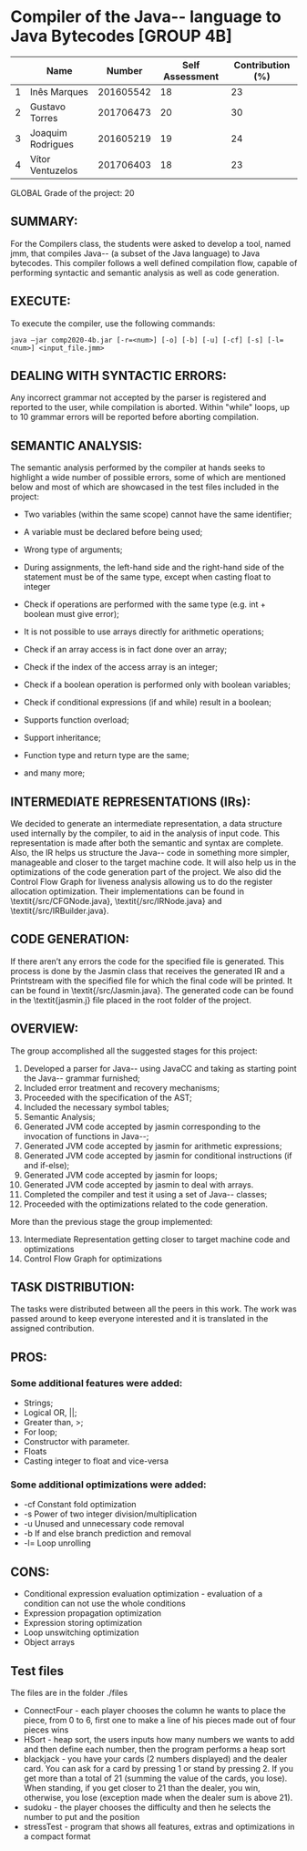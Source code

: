 # Compiler of the Java-- language to Java Bytecodes [GROUP 4B]

|      | Name              | Number    | Self Assessment | Contribution (%) |
| ---- | ----------------- | --------- | --------------- | ---------------- |
| 1    | Inês Marques      | 201605542 | 18 | 23 |
| 2    | Gustavo Torres    | 201706473 | 20 | 30 |
| 3    | Joaquim Rodrigues | 201605219 | 19 | 24 |
| 4    | Vítor Ventuzelos  | 201706403 | 18 | 23 |

GLOBAL Grade of the project: 20

## SUMMARY:
For the Compilers class, the students were asked to develop a tool, named jmm, that compiles Java-- (a subset of the Java language) to Java bytecodes. This compiler follows a well defined compilation flow, capable of performing syntactic and semantic analysis as well as code generation.

## EXECUTE:
To execute the compiler, use the following commands:

```console
java –jar comp2020-4b.jar [-r=<num>] [-o] [-b] [-u] [-cf] [-s] [-l=<num>] <input_file.jmm>
```

## DEALING WITH SYNTACTIC ERRORS:
Any incorrect grammar not accepted by the parser is registered and reported to the user, while compilation is aborted. Within "while" loops, up to 10 grammar errors will be reported before aborting compilation.

## SEMANTIC ANALYSIS:
The semantic analysis performed by the compiler at hands seeks to highlight a wide number of possible errors, some of which are mentioned below and most of which are showcased in the test files included in the project:

- Two variables (within the same scope) cannot have the same identifier;

- A variable must be declared before being used;

- Wrong type of arguments;

- During assignments, the left-hand side and the right-hand side of the statement must be of the same type, except when casting float to integer

- Check if operations are performed with the same type (e.g. int + boolean must give error);

- It is not possible to use arrays directly for arithmetic operations;

- Check if an array access is in fact done over an array;

- Check if the index of the access array is an integer;

- Check if a boolean operation is performed only with boolean variables;

- Check if conditional expressions (if and while) result in a boolean;

- Supports function overload;

- Support inheritance;

- Function type and return type are the same;

- and many more; 


## INTERMEDIATE REPRESENTATIONS (IRs): 
We decided to generate an intermediate representation, a data structure used internally by the compiler, to aid in the analysis of input code. This representation is made after both the semantic and syntax are complete. Also, the IR helps us structure the Java-- code in something more simpler, manageable and closer to the target machine code. It will also help us in the optimizations of the code generation part of the project. We also did the Control Flow Graph for liveness analysis allowing us to do the register allocation optimization. Their implementations can be found in \textit{/src/CFGNode.java}, \textit{/src/IRNode.java} and \textit{/src/IRBuilder.java}.

## CODE GENERATION:
If there aren’t any errors the code for the specified file is generated. This process is done by the Jasmin class that receives the generated IR and a Printstream with the specified file for which the final code will be printed. It can be found in \textit{/src/Jasmin.java}. The generated code can be found in the \textit{jasmin.j} file placed in the root folder of the project.

## OVERVIEW:

The group accomplished all the suggested stages for this project:

1. Developed a parser for Java-- using JavaCC and taking as starting point the Java-- grammar furnished;
2. Included error treatment and recovery mechanisms;
3. Proceeded with the specification of the AST;
4. Included the necessary symbol tables;
5. Semantic Analysis;
6. Generated JVM code accepted by jasmin corresponding to the invocation of functions in Java--;
7. Generated JVM code accepted by jasmin for arithmetic expressions;
8. Generated JVM code accepted by jasmin for conditional instructions (if and if-else);
9. Generated JVM code accepted by jasmin for loops;
10. Generated JVM code accepted by jasmin to deal with arrays.
11. Completed the compiler and test it using a set of Java-- classes;
12. Proceeded with the optimizations related to the code generation.

More than the previous stage the group implemented:

13. Intermediate Representation getting closer to target machine code and optimizations
14. Control Flow Graph for optimizations

## TASK DISTRIBUTION: 
The tasks were distributed between all the peers in this work. The work was passed around to keep everyone interested and it is translated in the assigned contribution.

## PROS:
### Some additional features were added:
- Strings;
- Logical OR, ||;
- Greater than, >;
- For loop;
- Constructor with parameter.
- Floats
- Casting integer to float and vice-versa

### Some additional optimizations were added:
-  -cf Constant fold optimization
-  -s Power of two integer division/multiplication 
-  -u Unused and unnecessary code removal
-  -b If and else branch prediction and removal
-  -l=<n> Loop unrolling

## CONS:
- Conditional expression evaluation optimization - evaluation of a condition can not use the whole conditions
- Expression propagation optimization
- Expression storing optimization
- Loop unswitching optimization
- Object arrays
 

## Test files
The files are in the folder ./files

- ConnectFour - each player chooses the column he wants to place the piece, from 0 to 6, first one to make a line of his pieces made out of four pieces wins
- HSort - heap sort, the users inputs how many numbers we wants to add and then define each number, then the program performs a heap sort
- blackjack - you have your cards (2 numbers displayed) and the dealer card. You can ask for a card by pressing 1 or stand by pressing 2. If you get more than a total of 21 (summing the value of the cards, you lose). When standing, if you get closer to 21 than the dealer, you win, otherwise, you lose (exception made when the dealer sum is above 21).
- sudoku - the player chooses the difficulty and then he selects the number to put and the position
- stressTest - program that shows all features, extras and optimizations in a compact format
